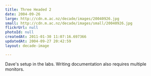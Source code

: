 ```yaml
---
title: Three Headed 2
date: 2004-09-26
large: http://cdn.m.ac.nz/decade/images/20040926.jpg
small: http://cdn.m.ac.nz/decade/images/small/20040926.jpg
flickrUrl: null
photoId: null
createdAt: 2011-01-30 11:07:16.697366
updatedAt: 2004-09-27 20:42:59
layout: decade-image

---
```

Dave's setup in the labs. Writing documentation also requires multiple monitors.
